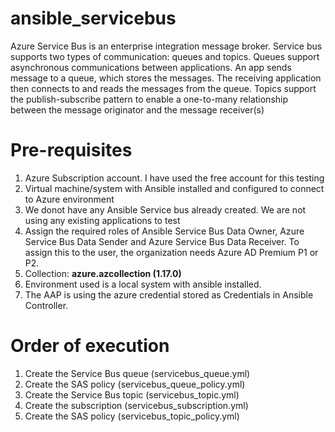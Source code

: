 # ansible_servicebus
Azure Service Bus is an enterprise integration message broker. Service bus supports two types of communication: queues and topics.
Queues support asynchronous communications between applications. An app sends message to a queue, which stores the messages. The receiving application then connects to and reads the messages from the queue. 
Topics support the publish-subscribe pattern to enable a one-to-many relationship between the message originator and the message receiver(s)

Pre-requisites
=================
1. Azure Subscription account. I have used the free account for this testing
2. Virtual machine/system with Ansible installed and configured to connect to Azure environment
3. We donot have any Ansible Service bus already created. We are not using any existing applications to test
4. Assign the required roles of Ansible Service Bus Data Owner, Azure Service Bus Data Sender and Azure Service Bus Data Receiver. To assign this to the user, the organization needs Azure AD Premium P1 or P2.
5. Collection: **azure.azcollection (1.17.0)**
6. Environment used is a local system with ansible installed.
7. The AAP is using the azure credential stored as Credentials in Ansible Controller.


Order of execution
===================
1. Create the Service Bus queue (servicebus_queue.yml)
2. Create the SAS policy (servicebus_queue_policy.yml)
3. Create the Service Bus topic (servicebus_topic.yml)
4. Create the subscription (servicebus_subscription.yml)
5. Create the SAS policy (servicebus_topic_policy.yml)







